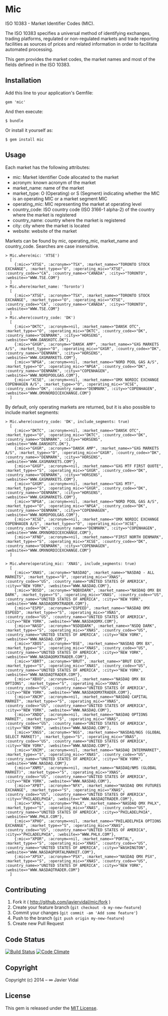 # Mic

ISO 10383 - Market Identifier Codes (MIC).

The ISO 10383 specifies a universal method of identifying exchanges, trading platforms, regulated or non-regulated
markets and trade reporting facilities as sources of prices and related information in order to facilitate automated
processing.

This gem provides the market codes, the market names and most of the fields defined in the ISO 10383.

## Installation

Add this line to your application's Gemfile:

    gem 'mic'

And then execute:

    $ bundle

Or install it yourself as:

    $ gem install mic

## Usage

Each market has the following attributes:
* mic: Market Identifier Code allocated to the market
* acronym: known acronym of the market
* market_name: name of the market
* market_type: O (Operating) or S (Segment) indicating whether the MIC is an operating MIC or a market segment MIC
* operating_mic: MIC representing the market at operating level
* country_code: ISO country code (ISO 3166-1 alpha-2) of the country where the market is registered
* country_name: country where the market is registered
* city: city where the market is located
* website: website of the market

Markets can be found by mic, operating_mic, market_name and country_code. Searches are case insensitive.

    > Mic.where(mic: 'XTSE')
      [
        {:mic=>"XTSE", :acronym=>"TSX", :market_name=>"TORONTO STOCK EXCHANGE", :market_type=>"O", :operating_mic=>"XTSE", :country_code=>"CA", :country_name=>"CANADA", :city=>"TORONTO", :website=>"WWW.TSE.COM"}
      ]
    > Mic.where(market_name: 'Toronto')
      [
        {:mic=>"XTSE", :acronym=>"TSX", :market_name=>"TORONTO STOCK EXCHANGE", :market_type=>"O", :operating_mic=>"XTSE", :country_code=>"CA", :country_name=>"CANADA", :city=>"TORONTO", :website=>"WWW.TSE.COM"}
      ]
    > Mic.where(country_code: 'DK')
      [
        {:mic=>"DKTC", :acronym=>nil, :market_name=>"DANSK OTC", :market_type=>"O", :operating_mic=>"DKTC", :country_code=>"DK", :country_name=>"DENMARK", :city=>"HORSENS", :website=>"WWW.DANSKOTC.DK"},
        {:mic=>"GXGR", :acronym=>"DANSK AMP", :market_name=>"GXG MARKETS A/S", :market_type=>"O", :operating_mic=>"GXGR", :country_code=>"DK", :country_name=>"DENMARK", :city=>"HORSENS", :website=>"WWW.GXGMARKETS.COM"},
        {:mic=>"NPGA", :acronym=>nil, :market_name=>"NORD POOL GAS A/S", :market_type=>"O", :operating_mic=>"NPGA", :country_code=>"DK", :country_name=>"DENMARK", :city=>"COPENHAGEN", :website=>"WWW.NORDPOOLGAS.COM"},
        {:mic=>"XCSE", :acronym=>nil, :market_name=>"OMX NORDIC EXCHANGE COPENHAGEN A/S", :market_type=>"O", :operating_mic=>"XCSE", :country_code=>"DK", :country_name=>"DENMARK", :city=>"COPENHAGEN", :website=>"WWW.OMXNORDICEXCHANGE.COM"}
      ]

By default, only operating markets are returned, but it is also possible to include market segments:

    > Mic.where(country_code: 'DK', include_segments: true)
      [
        {:mic=>"DKTC", :acronym=>nil, :market_name=>"DANSK OTC", :market_type=>"O", :operating_mic=>"DKTC", :country_code=>"DK", :country_name=>"DENMARK", :city=>"HORSENS", :website=>"WWW.DANSKOTC.DK"},
        {:mic=>"GXGR", :acronym=>"DANSK AMP", :market_name=>"GXG MARKETS A/S", :market_type=>"O", :operating_mic=>"GXGR", :country_code=>"DK", :country_name=>"DENMARK", :city=>"HORSENS", :website=>"WWW.GXGMARKETS.COM"},
        {:mic=>"GXGF", :acronym=>nil, :market_name=>"GXG MTF FIRST QUOTE", :market_type=>"S", :operating_mic=>"GXGR", :country_code=>"DK", :country_name=>"DENMARK", :city=>"HORSENS", :website=>"WWW.GXGMARKETS.COM"},
        {:mic=>"GXGM", :acronym=>nil, :market_name=>"GXG MTF", :market_type=>"S", :operating_mic=>"GXGR", :country_code=>"DK", :country_name=>"DENMARK", :city=>"HORSENS", :website=>"WWW.GXGMARKETS.COM"},
        {:mic=>"NPGA", :acronym=>nil, :market_name=>"NORD POOL GAS A/S", :market_type=>"O", :operating_mic=>"NPGA", :country_code=>"DK", :country_name=>"DENMARK", :city=>"COPENHAGEN", :website=>"WWW.NORDPOOLGAS.COM"},
        {:mic=>"XCSE", :acronym=>nil, :market_name=>"OMX NORDIC EXCHANGE COPENHAGEN A/S", :market_type=>"O", :operating_mic=>"XCSE", :country_code=>"DK", :country_name=>"DENMARK", :city=>"COPENHAGEN", :website=>"WWW.OMXNORDICEXCHANGE.COM"},
        {:mic=>"XFND", :acronym=>nil, :market_name=>"FIRST NORTH DENMARK", :market_type=>"S", :operating_mic=>"XCSE", :country_code=>"DK", :country_name=>"DENMARK", :city=>"COPENHAGEN", :website=>"WWW.OMXNORDICEXCHANGE.COM"}
      ]

    > Mic.where(operating_mic: 'XNAS', include_segments: true)
      [
        {:mic=>"XNAS", :acronym=>"NASDAQ", :market_name=>"NASDAQ - ALL MARKETS", :market_type=>"O", :operating_mic=>"XNAS", :country_code=>"US", :country_name=>"UNITED STATES OF AMERICA", :city=>"NEW YORK", :website=>"WWW.NASDAQ.COM"},
        {:mic=>"BOSD", :acronym=>"NQBXDARK", :market_name=>"NASDAQ OMX BX DARK", :market_type=>"S", :operating_mic=>"XNAS", :country_code=>"US", :country_name=>"UNITED STATES OF AMERICA", :city=>"NEW YORK", :website=>"WWW.NASDAQOMXTRADER.COM"},
        {:mic=>"ESPD", :acronym=>"ESPEED", :market_name=>"NASDAQ OMX ESPEED", :market_type=>"S", :operating_mic=>"XNAS", :country_code=>"US", :country_name=>"UNITED STATES OF AMERICA", :city=>"NEW YORK", :website=>"WWW.NASDAQOMX.COM"},
        {:mic=>"NASD", :acronym=>"NSDQDARK", :market_name=>"NSDQ DARK", :market_type=>"S", :operating_mic=>"XNAS", :country_code=>"US", :country_name=>"UNITED STATES OF AMERICA", :city=>"NEW YORK", :website=>"WWW.NASDAQ.COM"},
        {:mic=>"XBOS", :acronym=>"BSE", :market_name=>"NASDAQ OMX BX", :market_type=>"S", :operating_mic=>"XNAS", :country_code=>"US", :country_name=>"UNITED STATES OF AMERICA", :city=>"NEW YORK", :website=>"WWW.NASDAQOMXTRADER.COM"},
        {:mic=>"XBRT", :acronym=>"BRUT", :market_name=>"BRUT ECN", :market_type=>"S", :operating_mic=>"XNAS", :country_code=>"US", :country_name=>"UNITED STATES OF AMERICA", :city=>"NEW YORK", :website=>"WWW.NASDAQTRADER.COM"},
        {:mic=>"XBXO", :acronym=>nil, :market_name=>"NASDAQ OMX BX OPTIONS", :market_type=>"S", :operating_mic=>"XNAS", :country_code=>"US", :country_name=>"UNITED STATES OF AMERICA", :city=>"NEW YORK", :website=>"WWW.NASDAQOMXTRADER.COM"},
        {:mic=>"XNCM", :acronym=>nil, :market_name=>"NASDAQ CAPITAL MARKET", :market_type=>"S", :operating_mic=>"XNAS", :country_code=>"US", :country_name=>"UNITED STATES OF AMERICA", :city=>"NEW YORK", :website=>"WWW.NASDAQ.COM"},
        {:mic=>"XNDQ", :acronym=>nil, :market_name=>"NASDAQ OPTIONS MARKET", :market_type=>"S", :operating_mic=>"XNAS", :country_code=>"US", :country_name=>"UNITED STATES OF AMERICA", :city=>"NEW YORK", :website=>"WWW.NASDAQ.COM"},
        {:mic=>"XNGS", :acronym=>"NGS", :market_name=>"NASDAQ/NGS (GLOBAL SELECT MARKET)", :market_type=>"S", :operating_mic=>"XNAS", :country_code=>"US", :country_name=>"UNITED STATES OF AMERICA", :city=>"NEW YORK", :website=>"WWW.NASDAQ.COM"},
        {:mic=>"XNIM", :acronym=>nil, :market_name=>"NASDAQ INTERMARKET", :market_type=>"S", :operating_mic=>"XNAS", :country_code=>"US", :country_name=>"UNITED STATES OF AMERICA", :city=>"NEW YORK", :website=>"WWW.NASDAQ.COM"},
        {:mic=>"XNMS", :acronym=>nil, :market_name=>"NASDAQ/NMS (GLOBAL MARKET)", :market_type=>"S", :operating_mic=>"XNAS", :country_code=>"US", :country_name=>"UNITED STATES OF AMERICA", :city=>"NEW YORK", :website=>"WWW.NASDAQ.COM"},
        {:mic=>"XPBT", :acronym=>"NFX", :market_name=>"NASDAQ OMX FUTURES EXCHANGE", :market_type=>"S", :operating_mic=>"XNAS", :country_code=>"US", :country_name=>"UNITED STATES OF AMERICA", :city=>"PHILADELPHIA", :website=>"WWW.NASDAQTRADER.COM"},
        {:mic=>"XPHL", :acronym=>"PHLX", :market_name=>"NASDAQ OMX PHLX", :market_type=>"S", :operating_mic=>"XNAS", :country_code=>"US", :country_name=>"UNITED STATES OF AMERICA", :city=>"PHILADELPHIA", :website=>"WWW.PHLX.COM"},
        {:mic=>"XPHO", :acronym=>nil, :market_name=>"PHILADELPHIA OPTIONS EXCHANGE", :market_type=>"S", :operating_mic=>"XNAS", :country_code=>"US", :country_name=>"UNITED STATES OF AMERICA", :city=>"PHILADELPHIA", :website=>"WWW.PHLX.COM"},
        {:mic=>"XPOR", :acronym=>nil, :market_name=>"PORTAL", :market_type=>"S", :operating_mic=>"XNAS", :country_code=>"US", :country_name=>"UNITED STATES OF AMERICA", :city=>"WASHINGTON", :website=>"WWW.NASDAQPORTALMARKET.COM"},
        {:mic=>"XPSX", :acronym=>"PSX", :market_name=>"NASDAQ OMX PSX", :market_type=>"S", :operating_mic=>"XNAS", :country_code=>"US", :country_name=>"UNITED STATES OF AMERICA", :city=>"NEW YORK", :website=>"WWW.NASDAQTRADER.COM"}
      ]

## Contributing

1. Fork it ( http://github.com/javiervidal/mic/fork )
2. Create your feature branch (`git checkout -b my-new-feature`)
3. Commit your changes (`git commit -am 'Add some feature'`)
4. Push to the branch (`git push origin my-new-feature`)
5. Create new Pull Request

## Code Status

[![Build Status](https://travis-ci.org/javiervidal/mic.svg?branch=master)](https://travis-ci.org/javiervidal/mic)
[![Code Climate](https://codeclimate.com/github/javiervidal/mic/badges/gpa.svg)](https://codeclimate.com/github/javiervidal/mic)

## Copyright

Copyright (c) 2014 – ∞ Javier Vidal

## License

This gem is released under the [MIT License](http://opensource.org/licenses/MIT).